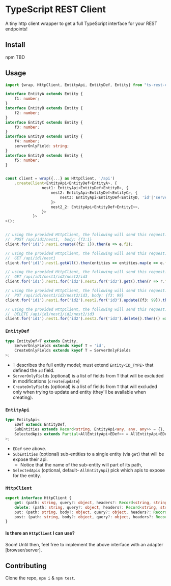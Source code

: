 # TypeScript REST Client
A tiny http client wrapper to get a full TypeScript interface for your REST endpoints!

## Install
npm TBD

## Usage
```typescript
import {wrap, HttpClient, EntityApi, EntityDef, Entity} from "ts-rest-client";

interface EntityA extends Entity {
    f1: number;
}
interface EntityB extends Entity {
    f2: number;
}
interface EntityC extends Entity {
    f3: number;
}
interface EntityD extends Entity {
    f4: number;
    serverOnlyField: string;
}
interface EntityD extends Entity {
    f5: number;
}


const client = wrap({...} as HttpClient, '/api')
    .createClient<EntityApi<EntityDef<EntityA>, {
                nest1: EntityApi<EntityDef<EntityB>, {
                    nest2: EntityApi<EntityDef<EntityC>, {
                        nest3: EntityApi<EntityDef<EntityD, 'id'|'serverOnlyField'>> // mentioning server-only field that will be excluded from modifications
                    }>
                    nest2_2: EntityApi<EntityDef<EntityE>>,
                }>
            }>
>();


// using the provided HttpClient, the following will send this request:
//  POST /api/id1/nest1,  body: {f2:1}
client.for('id1').nest1.create({f2: 1}).then(e => e.f2);

// using the provided HttpClient, the following will send this request:
//  GET /api/id1/nest1
client.for('id1').nest1.getAll().then(entities => entities.map(e => e.f2));

// using the provided HttpClient, the following will send this request:
//  GET /api/id1/nest1/id2/nest2/id3
client.for('id1').nest1.for('id2').nest2.for('id3').get().then(r => r.f3.toFixed(2));

// using the provided HttpClient, the following will send this request:
//  PUT /api/id1/nest1/id2/nest2/id3, body: {f3: 99}
client.for('id1').nest1.for('id2').nest2.for('id3').update({f3: 99}).then(e => e.f3);

// using the provided HttpClient, the following will send this request:
//  DELETE /api/id1/nest1/id2/nest2/id3
client.for('id1').nest1.for('id2').nest2.for('id3').delete().then(() => console.log(`deleted!`));
``` 

### `EntityDef`
```typescript
type EntityDef<T extends Entity,
    ServerOnlyFields extends keyof T = 'id',
    CreateOnlyFields extends keyof T = ServerOnlyFields
>;
```
* `T` describes the full entity model; must extend `Entity<ID_TYPE>` that defined the `id` field.
* `ServerOnlyFields` (optional) is a list of fields from `T` that will be excluded in modifications (`create`/`update`)
* `CreateOnlyFields` (optional) is a list of fields from `T` that will excluded only when trying to update and entity (they'll be available when creating).

### `EntityApi`
```typescript
type EntityApi<
    EDef extends EntityDef,
    SubEntities extends Record<string, EntityApi<any, any, any>> = {},
    SelectedApis extends Partial<AllEntityApi<EDef>> = AllEntityApi<EDef>,
>;
```
* `EDef` see above.
* `SubEntities` (optional) sub-entities to a single entity (via `get`) that will be expose their api.
    * Notice that the name of the sub-entity will part of its path,
* `SelectedApis` (optional, default- `AllEntityApi`) pick which apis to expose for the entity.   

### `HttpClient`
```typescript
export interface HttpClient {
    get: (path: string, query?: object, headers?: Record<string, string>) => Promise<unknown>;
    delete: (path: string, query?: object, headers?: Record<string, string>) => Promise<unknown>;
    put: (path: string, body?: object, query?: object, headers?: Record<string, string>) => Promise<unknown>;
    post: (path: string, body?: object, query?: object, headers?: Record<string, string>) => Promise<unknown>;
}
```

#### Is there an `HttpClient` I can use?
Soon!
Until then, feel free to implement the above interface with an adapter [browser/server].

## Contributing
Clone the repo, `npm i` & `npm test`.
